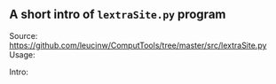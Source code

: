 ## A short intro of `lextraSite.py` program
Source: https://github.com/leucinw/ComputTools/tree/master/src/lextraSite.py
Usage:


Intro:
